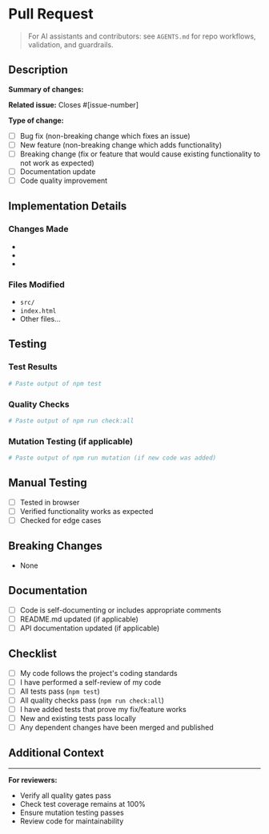 # Pull Request

> For AI assistants and contributors: see `AGENTS.md` for repo workflows, validation, and guardrails.

## Description
**Summary of changes:**
<!-- Brief description of what this PR accomplishes -->

**Related issue:** Closes #[issue-number]

**Type of change:**
- [ ] Bug fix (non-breaking change which fixes an issue)
- [ ] New feature (non-breaking change which adds functionality)
- [ ] Breaking change (fix or feature that would cause existing functionality to not work as expected)
- [ ] Documentation update
- [ ] Code quality improvement

## Implementation Details

### Changes Made
<!-- List the key changes in this PR -->
- 
- 
- 

### Files Modified
<!-- List the main files that were changed -->
- `src/`
- `index.html`
- Other files...

## Testing

### Test Results
```bash
# Paste output of npm test
```

### Quality Checks
```bash
# Paste output of npm run check:all
```

### Mutation Testing (if applicable)
```bash
# Paste output of npm run mutation (if new code was added)
```

## Manual Testing
<!-- Describe any manual testing performed -->
- [ ] Tested in browser
- [ ] Verified functionality works as expected
- [ ] Checked for edge cases

## Breaking Changes
<!-- List any breaking changes and migration steps -->
- None

## Documentation
- [ ] Code is self-documenting or includes appropriate comments
- [ ] README.md updated (if applicable)
- [ ] API documentation updated (if applicable)

## Checklist
- [ ] My code follows the project's coding standards
- [ ] I have performed a self-review of my code
- [ ] All tests pass (`npm test`)
- [ ] All quality checks pass (`npm run check:all`)
- [ ] I have added tests that prove my fix/feature works
- [ ] New and existing tests pass locally
- [ ] Any dependent changes have been merged and published

## Additional Context
<!-- Add any other context about the PR here -->

---

**For reviewers:**
- Verify all quality gates pass
- Check test coverage remains at 100%
- Ensure mutation testing passes
- Review code for maintainability
